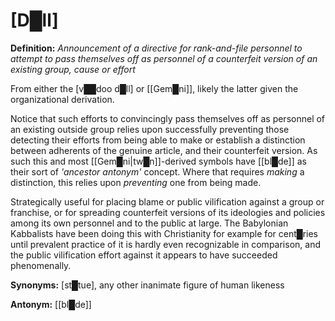 # **[D█ll]**


**Definition:** *Announcement of a directive for rank-and-file personnel to attempt to pass themselves off as personnel of a counterfeit version of an existing group, cause or effort*

From either the [v██doo d█ll] or [[Gem█ni]], likely the latter given the organizational derivation.

Notice that such efforts to convincingly pass themselves off as personnel of an existing outside group relies upon successfully preventing those detecting their efforts from being able to make or establish a distinction between adherents of the genuine article, and their counterfeit version.  As such this and most [[Gem█ni|tw█n]]-derived symbols have [[bl█de]] as their sort of *'ancestor antonym'* concept.  Where that requires *making* a distinction, this relies upon *preventing* one from being made.

Strategically useful for placing blame or public vilification against a group or franchise, or for spreading counterfeit versions of its ideologies and policies among its own personnel and to the public at large.  The Babylonian Kabbalists have been doing this with Christianity for example for cent█ries until prevalent practice of it is hardly even recognizable in comparison, and the public vilification effort against it appears to have succeeded phenomenally.

**Synonyms:** [st█tue], any other inanimate figure of human likeness

**Antonym:** [[bl█de]]